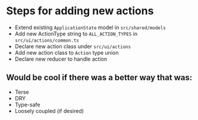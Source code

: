 # Steps for adding new actions

- Extend existing `ApplicationState` model in `src/shared/models`
- Add new ActionType string to `ALL_ACTION_TYPES` in `src/ui/actions/common.ts`
- Declare new action class under `src/ui/actions`
- Add new action class to `Action` type union
- Declare new reducer to handle action

## Would be cool if there was a better way that was:

- Terse
- DRY
- Type-safe
- Loosely coupled (if desired)
